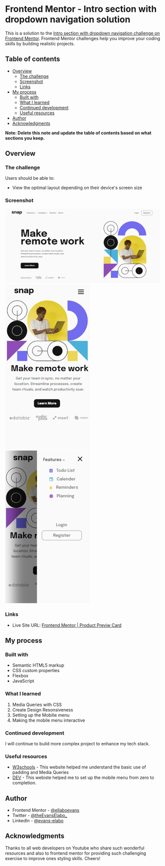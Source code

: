 # Frontend Mentor - Intro section with dropdown navigation solution

This is a solution to the [Intro section with dropdown navigation challenge on Frontend Mentor](https://www.frontendmentor.io/challenges/intro-section-with-dropdown-navigation-ryaPetHE5). Frontend Mentor challenges help you improve your coding skills by building realistic projects. 

## Table of contents

- [Overview](#overview)
  - [The challenge](#the-challenge)
  - [Screenshot](#screenshot)
  - [Links](#links)
- [My process](#my-process)
  - [Built with](#built-with)
  - [What I learned](#what-i-learned)
  - [Continued development](#continued-development)
  - [Useful resources](#useful-resources)
- [Author](#author)
- [Acknowledgments](#acknowledgments)

**Note: Delete this note and update the table of contents based on what sections you keep.**

## Overview

### The challenge

Users should be able to:

- View the optimal layout depending on their device's screen size

### Screenshot

![image](./design/desktop-shot.png)
![image](./design/mobile.png)
![image](./design/Mobile-menu-opened.png)


### Links

- Live Site URL: [Frontend Mentor | Product Previw Card](https://product-card-preview-html-css.netlify.app)

## My process

### Built with

- Semantic HTML5 markup
- CSS custom properties
- Flexbox
- JavaScript



### What I learned

1. Media Queries with CSS
2. Create Design Resonsiveness
3. Setting up the Mobilie menu
4. Making the mobile menu interactive

### Continued development
I will continue to build more complex project to enhance my tech stack.

### Useful resources

- [W3schools](https://www.w3schools.com) - This website helped me understand the basic use of padding and Media Queries
- [DEV](https://dev.to) - This webiste helped me to set up the mobile menu from zero to completion.



## Author

- Frontend Mentor - [@ellaboevans](https://www.frontendmentor.io/profile/ellaboevans)
- Twitter - [@theEvansElabo_](https://www.twitter.com/theevanselabo_)
- LinkedIn - [@evans-elabo](https://www.linkedin.com/in/evans-elabo)


## Acknowledgments

Thanks to all web developers on Youtube who share such wonderful resources and also to frontend mentor for providing such challenging exercise to improve ones styling skills. Cheers!


